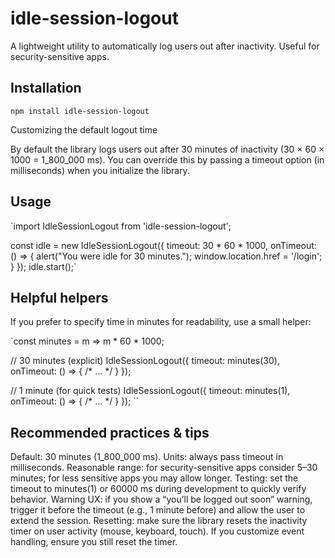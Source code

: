 # idle-session-logout

A lightweight utility to automatically log users out after inactivity. Useful for security-sensitive apps.

## Installation

`
npm install idle-session-logout
`

Customizing the default logout time

By default the library logs users out after 30 minutes of inactivity (30 × 60 × 1000 = 1_800_000 ms). You can override this by passing a timeout option (in milliseconds) when you initialize the library.

## Usage

`import IdleSessionLogout from 'idle-session-logout';

const idle = new IdleSessionLogout({
  timeout: 30 * 60 * 1000,
  onTimeout: () => {
    alert("You were idle for 30 minutes.");
    window.location.href = '/login';
  }
});
idle.start();`

## Helpful helpers
If you prefer to specify time in minutes for readability, use a small helper:

`const minutes = m => m * 60 * 1000;

// 30 minutes (explicit)
IdleSessionLogout({
  timeout: minutes(30),
  onTimeout: () => { /* ... */ }
});

// 1 minute (for quick tests)
IdleSessionLogout({
  timeout: minutes(1),
  onTimeout: () => { /* ... */ }
});
``

## Recommended practices & tips

Default: 30 minutes (1_800_000 ms).
Units: always pass timeout in milliseconds.
Reasonable range: for security-sensitive apps consider 5–30 minutes; for less sensitive apps you may allow longer.
Testing: set the timeout to minutes(1) or 60000 ms during development to quickly verify behavior.
Warning UX: if you show a “you’ll be logged out soon” warning, trigger it before the timeout (e.g., 1 minute before) and allow the user to extend the session.
Resetting: make sure the library resets the inactivity timer on user activity (mouse, keyboard, touch). If you customize event handling, ensure you still reset the timer.
